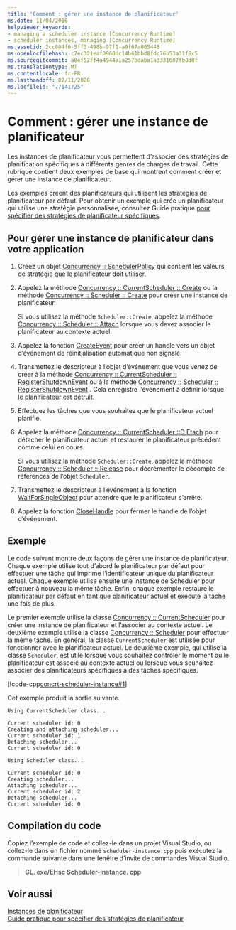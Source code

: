 ```yaml
---
title: 'Comment : gérer une instance de planificateur'
ms.date: 11/04/2016
helpviewer_keywords:
- managing a scheduler instance [Concurrency Runtime]
- scheduler instances, managing [Concurrency Runtime]
ms.assetid: 2cc804f0-5ff3-498b-97f1-a9f67a005448
ms.openlocfilehash: c7ec321eaf0960dc14b61bbd8fdc76b53a31f8c5
ms.sourcegitcommit: a8ef52ff4a4944a1a257bdaba1a3331607fb8d0f
ms.translationtype: MT
ms.contentlocale: fr-FR
ms.lasthandoff: 02/11/2020
ms.locfileid: "77141725"
---
```

# <a name="how-to-manage-a-scheduler-instance"></a>Comment : gérer une instance de planificateur

Les instances de planificateur vous permettent d’associer des stratégies de planification spécifiques à différents genres de charges de travail. Cette rubrique contient deux exemples de base qui montrent comment créer et gérer une instance de planificateur.

Les exemples créent des planificateurs qui utilisent les stratégies de planificateur par défaut. Pour obtenir un exemple qui crée un planificateur qui utilise une stratégie personnalisée, consultez Guide pratique [pour spécifier des stratégies de planificateur spécifiques](../../parallel/concrt/how-to-specify-specific-scheduler-policies.md).

## <a name="to-manage-a-scheduler-instance-in-your-application"></a>Pour gérer une instance de planificateur dans votre application

1. Créez un objet [Concurrency :: SchedulerPolicy](../../parallel/concrt/reference/schedulerpolicy-class.md) qui contient les valeurs de stratégie que le planificateur doit utiliser.

1. Appelez la méthode [Concurrency :: CurrentScheduler :: Create](reference/currentscheduler-class.md#create) ou la méthode [Concurrency :: Scheduler :: Create](reference/scheduler-class.md#create) pour créer une instance de planificateur.

   Si vous utilisez la méthode `Scheduler::Create`, appelez la méthode [Concurrency :: Scheduler :: Attach](reference/scheduler-class.md#attach) lorsque vous devez associer le planificateur au contexte actuel.

1. Appelez la fonction [CreateEvent](/windows/win32/api/synchapi/nf-synchapi-createeventw) pour créer un handle vers un objet d’événement de réinitialisation automatique non signalé.

1. Transmettez le descripteur à l’objet d’événement que vous venez de créer à la méthode [Concurrency :: CurrentScheduler :: RegisterShutdownEvent](reference/currentscheduler-class.md#registershutdownevent) ou à la méthode [Concurrency :: Scheduler :: RegisterShutdownEvent](reference/scheduler-class.md#registershutdownevent) . Cela enregistre l’événement à définir lorsque le planificateur est détruit.

1. Effectuez les tâches que vous souhaitez que le planificateur actuel planifie.

1. Appelez la méthode [Concurrency :: CurrentScheduler ::D Etach](reference/currentscheduler-class.md#detach) pour détacher le planificateur actuel et restaurer le planificateur précédent comme celui en cours.

   Si vous utilisez la méthode `Scheduler::Create`, appelez la méthode [Concurrency :: Scheduler :: Release](reference/scheduler-class.md#release) pour décrémenter le décompte de références de l’objet `Scheduler`.

1. Transmettez le descripteur à l’événement à la fonction [WaitForSingleObject](/windows/win32/api/synchapi/nf-synchapi-waitforsingleobject) pour attendre que le planificateur s’arrête.

1. Appelez la fonction [CloseHandle](/windows/win32/api/handleapi/nf-handleapi-closehandle) pour fermer le handle de l’objet d’événement.

## <a name="example"></a>Exemple

Le code suivant montre deux façons de gérer une instance de planificateur. Chaque exemple utilise tout d’abord le planificateur par défaut pour effectuer une tâche qui imprime l’identificateur unique du planificateur actuel. Chaque exemple utilise ensuite une instance de Scheduler pour effectuer à nouveau la même tâche. Enfin, chaque exemple restaure le planificateur par défaut en tant que planificateur actuel et exécute la tâche une fois de plus.

Le premier exemple utilise la classe [Concurrency :: CurrentScheduler](../../parallel/concrt/reference/currentscheduler-class.md) pour créer une instance de planificateur et l’associer au contexte actuel. Le deuxième exemple utilise la classe [Concurrency :: Scheduler](../../parallel/concrt/reference/scheduler-class.md) pour effectuer la même tâche. En général, la classe `CurrentScheduler` est utilisée pour fonctionner avec le planificateur actuel. Le deuxième exemple, qui utilise la classe `Scheduler`, est utile lorsque vous souhaitez contrôler le moment où le planificateur est associé au contexte actuel ou lorsque vous souhaitez associer des planificateurs spécifiques à des tâches spécifiques.

[!code-cpp[concrt-scheduler-instance#1](../../parallel/concrt/codesnippet/cpp/how-to-manage-a-scheduler-instance_1.cpp)]

Cet exemple produit la sortie suivante.

```Output
Using CurrentScheduler class...

Current scheduler id: 0
Creating and attaching scheduler...
Current scheduler id: 1
Detaching scheduler...
Current scheduler id: 0

Using Scheduler class...

Current scheduler id: 0
Creating scheduler...
Attaching scheduler...
Current scheduler id: 2
Detaching scheduler...
Current scheduler id: 0
```

## <a name="compiling-the-code"></a>Compilation du code

Copiez l’exemple de code et collez-le dans un projet Visual Studio, ou collez-le dans un fichier nommé `scheduler-instance.cpp` puis exécutez la commande suivante dans une fenêtre d’invite de commandes Visual Studio.

> **CL. exe/EHsc Scheduler-instance. cpp**

## <a name="see-also"></a>Voir aussi

[Instances de planificateur](../../parallel/concrt/scheduler-instances.md)<br/>
[Guide pratique pour spécifier des stratégies de planificateur](../../parallel/concrt/how-to-specify-specific-scheduler-policies.md)
